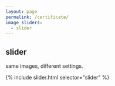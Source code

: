 ```yaml
---
layout: page
permalink: /certificate/
image_sliders:
  - slider
---
```

## slider

same images, different settings.

{% include slider.html selector="slider" %}
